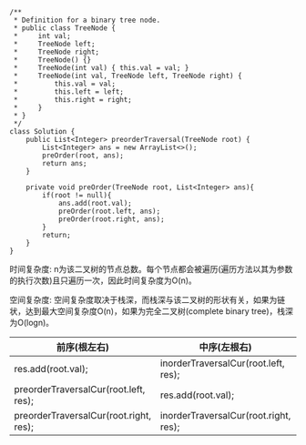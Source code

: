 ```
/**
 * Definition for a binary tree node.
 * public class TreeNode {
 *     int val;
 *     TreeNode left;
 *     TreeNode right;
 *     TreeNode() {}
 *     TreeNode(int val) { this.val = val; }
 *     TreeNode(int val, TreeNode left, TreeNode right) {
 *         this.val = val;
 *         this.left = left;
 *         this.right = right;
 *     }
 * }
 */
class Solution {
    public List<Integer> preorderTraversal(TreeNode root) {
        List<Integer> ans = new ArrayList<>();
        preOrder(root, ans);
        return ans;
    }

    private void preOrder(TreeNode root, List<Integer> ans){
        if(root != null){
            ans.add(root.val);
            preOrder(root.left, ans);
            preOrder(root.right, ans);
        }
        return;
    }
}
```

时间复杂度: n为该二叉树的节点总数。每个节点都会被遍历(遍历方法以其为参数的执行次数)且只遍历一次，因此时间复杂度为O(n)。

空间复杂度: 空间复杂度取决于栈深，而栈深与该二叉树的形状有关，如果为链状，达到最大空间复杂度O(n)，如果为完全二叉树(complete binary tree)，栈深为O(logn)。


| 前序(根左右)                       | 中序(左根右)                     | 后序(左右根)                       |
| --------------------------------------- | ------------------------------------- | --------------------------------------- |
| res.add(root.val);                      | inorderTraversalCur(root.left, res);  | postorderTraversalCur(root.left, res);  |
| preorderTraversalCur(root.left, res);   | res.add(root.val);                    | postorderTraversalCur(root.right, res); |
| preorderTraversalCur(root.right, res);  | inorderTraversalCur(root.right, res); | res.add(root.val);                      |
